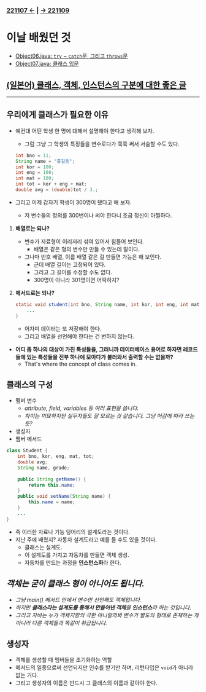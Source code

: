 ﻿#
### [221107 ←](/221011-221202_JAVA_BASICS/22-11/221107) | [→ 221109](/221011-221202_JAVA_BASICS/22-11/221109/)

# 이날 배웠던 것

- [Object06.java: `try` ~ `catch`문, 그리고 `throws`문](/221011-221202_JAVA_BASICS/22-11/221108/javastudy56/javastudy/src/javastudy/Object06.java)
- [Object07.java: 클래스 입문](/221011-221202_JAVA_BASICS/22-11/221108/javastudy56/javastudy/src/javastudy/Object07.java)

## [(일본어) 클래스, 객체, 인스턴스의 구분에 대한 좋은 글](https://freesworder.net/class-instance-object/)

---

## 우리에게 클래스가 필요한 이유

- 예컨대 어떤 학생 한 명에 대해서 설명해야 한다고 생각해 보자.
    - 그럼 그냥 그 학생의 특징들을 변수로다가 쭉쭉 써서 서술할 수도 있다.

    ```java
    int bno = 11;
    String name = "홍길동";
    int kor = 100;
    int eng = 100;
    int mat = 100;
    int tot = kor + eng + mat;
    double avg = (double)tot / 3.;
    ```

- 그리고 이제 갑자기 학생이 300명이 됐다고 해 보자.
    - 저 변수들의 정의를 300번이나 써야 한다니 조금 정신이 아찔하다.
1. **배열로는 되나?**
    - 변수가 자료형이 이리저리 섞여 있어서 힘들어 보인다.
        - 배열은 같은 형의 변수만 만들 수 있는데 말이다.
    - 그나마 번호 배열, 이름 배열 같은 걸 만들면 가능은 해 보인다.
        - 근데 배열 길이는 고정되어 있다.
        - 그리고 그 길이를 수정할 수도 없다.
        - 300명이 아니라 301명이면 어떡하지?
2. **메서드로는 되나?**
    
    ```java
    static void student(int bno, String name, int kor, int eng, int mat) {
        ...
    }
    ```

    - 어차피 데이터는 또 저장해야 한다.
    - 그리고 배열을 선언해야 한다는 건 변하지 않는다.
- **어디 좀 하나의 대상이 가진 특성들을, 그러니까 데이터베이스 용어로 하자면 레코드들에 있는 특성들을 전부 하나에 모아다가 불러와서 출력할 수는 없을까?**
    - That's where the concept of class comes in.

## 클래스의 구성

- 멤버 변수
    - *attribute, field, variables 등 여러 표현을 씁니다.*
    - *차이는 미묘하지만 실무자들도 잘 모르는 것 같습니다. 그냥 어감에 따라 쓰는듯?*
- 생성자
- 멤버 메서드

```java
class Student {
    int bno, kor, eng, mat, tot;
    double avg;
    String name, grade;
    
    public String getName() {
        return this.name;
    }
    public void setName(String name) {
        this.name = name;
    }
    ...
}
```

- 즉 이러한 자료나 기능 덩어리의 설계도라는 것이다.
- 지난 주에 배웠지? 자동차 설계도라고 예를 들 수도 있을 것이다.
    - 클래스는 설계도.
    - 이 설계도를 가지고 자동차를 만들면 객체 생성.
    - 자동차를 만드는 과정을 **인스턴스화**라 한다.

## *객체는 굳이 클래스 형이 아니어도 됩니다.*

- *그냥 main() 메서드 안에서 변수만 선언해도 객체입니다.*
- *하지만 **클래스라는 설계도를 통해서 만들어낸 객체**를 **인스턴스**라 하는 것입니다.*
- *그리고 자바는 누가 객체지향의 극한 아니랄까봐 변수가 별도의 형태로 존재하는 게 아니라 다른 객체들과 똑같이 취급됩니다.*

## 생성자

- 객체를 생성할 때 멤버들을 초기화하는 역할
- 메서드의 일종으로써 선언되지만 인수를 받기만 하며, 리턴타입은 `void`가 아니라 없는 거다.
- 그리고 생성자의 이름은 반드시 그 클래스의 이름과 같아야 한다.